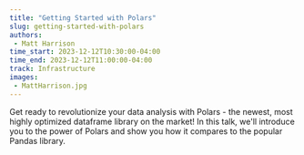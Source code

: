```yaml
---
title: "Getting Started with Polars"
slug: getting-started-with-polars
authors:
 - Matt Harrison
time_start: 2023-12-12T10:30:00-04:00
time_end: 2023-12-12T11:00:00-04:00
track: Infrastructure
images:
 - MattHarrison.jpg
---
```


Get ready to revolutionize your data analysis with Polars - the newest, most highly optimized dataframe library on the market! In this talk, we'll introduce you to the power of Polars and show you how it compares to the popular Pandas library.